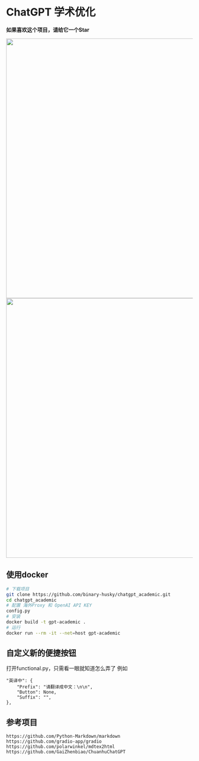 # ChatGPT 学术优化

**如果喜欢这个项目，请给它一个Star**
<div align="center">
<img src="公式.gif" width="700" >
</div>

<div align="center">
<img src="润色.gif" width="700" >
</div>



## 使用docker

``` sh
# 下载项目
git clone https://github.com/binary-husky/chatgpt_academic.git
cd chatgpt_academic
# 配置 海外Proxy 和 OpenAI API KEY
config.py
# 安装
docker build -t gpt-academic .
# 运行
docker run --rm -it --net=host gpt-academic

```


## 自定义新的便捷按钮
打开functional.py，只需看一眼就知道怎么弄了
例如
```
"英译中": {
    "Prefix": "请翻译成中文：\n\n",
    "Button": None,
    "Suffix": "",
},
```


## 参考项目
```
https://github.com/Python-Markdown/markdown
https://github.com/gradio-app/gradio
https://github.com/polarwinkel/mdtex2html
https://github.com/GaiZhenbiao/ChuanhuChatGPT
```

